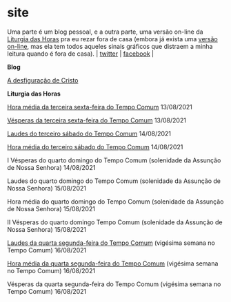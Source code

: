 # site
Uma parte é um blog pessoal, e a outra parte, uma versão on-line da <a href="https://pt.wikipedia.org/wiki/Liturgia_das_Horas">Liturgia das Horas</a> pra eu rezar fora de casa (embora já exista uma <a href="https://liturgiadashoras.online/">versão on-line</a>, mas ela tem todos aqueles sinais 
gráficos que distraem a minha leitura quando é fora de casa). | <a href="https://twitter.com/mrclmlt">twitter</a> | <a href="https://www.facebook.com/mrclmlt">facebook</a> |

<strong>Blog</strong>

<a href="adesfiguracaodecristo.html">A desfiguração de Cristo</a>


<strong>Liturgia das Horas</strong>

<a href="60hrm3sex.html">Hora média da terceira sexta-feira do Tempo Comum</a> 13/08/2021

<a href="61ves3sex.html">Vésperas da terceira sexta-feira do Tempo Comum</a> 13/08/2021


<a href="62lau3sab.html">Laudes do terceiro sábado do Tempo Comum</a> 14/08/2021

<a href="63hrm3sab.html">Hora média do terceiro sábado do Tempo Comum</a> 14/08/2021

I Vésperas do quarto domingo do Tempo Comum (solenidade da Assunção de Nossa Senhora) 14/08/2021


Laudes do quarto domingo do Tempo Comum (solenidade da Assunção de Nossa Senhora) 15/08/2021

Hora média do quarto domingo do Tempo Comum (solenidade da Assunção de Nossa Senhora) 15/08/2021

II Vésperas do quarto domingo Tempo Comum (solenidade da Assunção de Nossa Senhora) 15/08/2021


<a href="68lau4seg.html">Laudes da quarta segunda-feira do Tempo Comum</a> (vigésima semana no Tempo Comum) 16/08/2021

<a href="69hrm4seg.html">Hora média da quarta segunda-feira do Tempo Comum</a> (vigésima semana no Tempo Comum) 16/08/2021

Vésperas da quarta segunda-feira do Tempo Comum (vigésima semana no Tempo Comum) 16/08/2021
